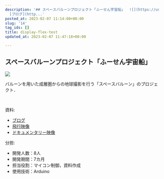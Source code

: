 ```yaml
---
description: '## スペースバルーンプロジェクト「ふーせん宇宙船」  ![](https://user-images.githubusercontent.com/55144709/217236451-7ed91401-9f50-4df2-8a20-843d86734252.jpg)  バルーンを用いた成層圏からの地球撮影を行う「スペースバルーン」のプロジェクト．  <br>  資料:  -
  [ブログ](http...'
posted_at: 2023-02-07 11:14:00+00:00
slug: '14'
tag_ids: []
title: display-flex-test
updated_at: 2023-02-07 11:47:18+00:00

---
```

## スペースバルーンプロジェクト「ふーせん宇宙船」

![](https://user-images.githubusercontent.com/55144709/217236451-7ed91401-9f50-4df2-8a20-843d86734252.jpg)

バルーンを用いた成層圏からの地球撮影を行う「スペースバルーン」のプロジェクト．

<br>

資料:

- [ブログ](https://yume.fukuishimbun.co.jp/sb)
- [飛行映像](https://youtu.be/XxP2_zDJ9_A)
- [ドキュメンタリー映像](https://youtu.be/3dknwDvaEGQ)

分担:

- 開発人数：8人
- 開発期間：7カ月
- 担当役割：マイコン制御，資料作成
- 使用技術：Arduino


